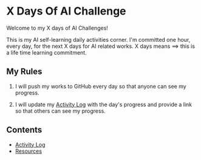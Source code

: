 # X Days Of AI Challenge

Welcome to my X days of AI Challenges!

This is my AI self-learning daily activities corner. I'm committed one hour, every day, for the next X days for AI related works. X days means ==> this is a life time learning commitment.

## My Rules

1. I will push my works to GitHub every day so that anyone can see my progress.

2. I will update my [Activity Log](log.md) with the day's progress and provide a link so that others can see my progress.

## Contents

- [Activity Log](log.md)
- [Resources](resources.md)
